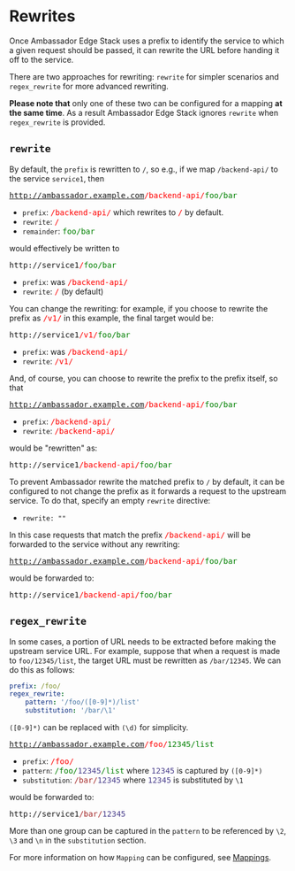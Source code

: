 # Rewrites

Once Ambassador Edge Stack uses a prefix to identify the service to which a given request should be passed, it can rewrite the URL before handing it off to the service.

There are two approaches for rewriting: `rewrite` for simpler scenarios and `regex_rewrite` for more advanced rewriting.

**Please note that** only one of these two can be configured for a mapping **at the same time**. As a result Ambassador Edge Stack ignores `rewrite` when `regex_rewrite` is provided.

## `rewrite`

By default, the `prefix` is rewritten to `/`, so e.g., if we map `/backend-api/` to the service `service1`, then

<samp>http://ambassador.example.com<span style="color:red">/backend-api/</span><span style="color:green">foo/bar</span></samp>

* `prefix`: <samp style="color:red">/backend-api/</samp> which rewrites to <samp style="color:red">/</samp> by default.
* `rewrite`: <samp style="color:red">/</samp>
* `remainder`: <samp style="color:green">foo/bar</samp>


would effectively be written to

<samp>http://service1<span style="color:red">/</span><span style="color:green">foo/bar</span></samp>

* `prefix`: was <samp style="color:red">/backend-api/</samp>
* `rewrite`: <samp style="color:red">/</samp> (by default)

You can change the rewriting: for example, if you choose to rewrite the prefix as <samp style="color:red">/v1/</samp> in this example, the final target would be:


<samp>http://service1<span style="color:red">/v1/</span><span style="color:green">foo/bar</span></samp>

* `prefix`: was <samp style="color:red">/backend-api/</samp>
* `rewrite`: <samp style="color:red">/v1/</samp>

And, of course, you can choose to rewrite the prefix to the prefix itself, so that

<samp>http://ambassador.example.com<span style="color:red">/backend-api/</span><span style="color:green">foo/bar</span></samp>

* `prefix`: <samp style="color:red">/backend-api/</samp>
* `rewrite`: <samp style="color:red">/backend-api/</samp>

would be "rewritten" as:

<samp>http://service1<span style="color:red">/backend-api/</span><span style="color:green">foo/bar</span></samp>

To prevent Ambassador rewrite the matched prefix to `/` by default, it can be configured to not change the prefix as it forwards a request to the upstream service. To do that, specify an empty `rewrite` directive:

- `rewrite: ""`

In this case requests that match the prefix <samp style="color:red">/backend-api/</samp> will be forwarded to the service without any rewriting:

<samp>http://ambassador.example.com<span style="color:red">/backend-api/</span><span style="color:green">foo/bar</span></samp>

would be forwarded to:

<samp>http://service1<span style="color:red">/backend-api/</span><span style="color:green">foo/bar</span></samp>

## `regex_rewrite`

In some cases, a portion of URL needs to be extracted before making the upstream service URL. For example, suppose that when a request is made to `foo/12345/list`, the target URL must be rewritten as `/bar/12345`. We can do this as follows:

```yaml
prefix: /foo/
regex_rewrite:
    pattern: '/foo/([0-9]*)/list'
    substitution: '/bar/\1'
```

`([0-9]*)` can be replaced with `(\d)` for simplicity.

<samp>http://ambassador.example.com<span style="color:red">/foo/</span><span style="color:green">12345/list</span></samp>

* `prefix`: <samp style="color:red">/foo/</samp>
* `pattern`: <samp style="color:green">/foo/<span style="color:DarkSlateBlue">12345</span>/list</samp> where <samp style="color:DarkSlateBlue">12345</samp> is captured by `([0-9]*)`
* `substitution`:  <samp style="color:brown">/bar/<span style="color:DarkSlateBlue">12345</span></samp> where <samp style="color:DarkSlateBlue">12345</samp> is substituted by `\1`

would be forwarded to:

<samp>http://service1<span style="color:brown">/bar/</span><span style="color:DarkSlateBlue">12345</span></samp>

More than one group can be captured in the `pattern` to be referenced by `\2`, `\3` and `\n` in the `substitution` section.

For more information on how `Mapping` can be configured, see [Mappings](../mappings).
